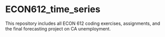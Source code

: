 # ECON612_time_series
This repository includes all ECON 612 coding exercises, assignments, and the final forecasting project on CA unemployment.
